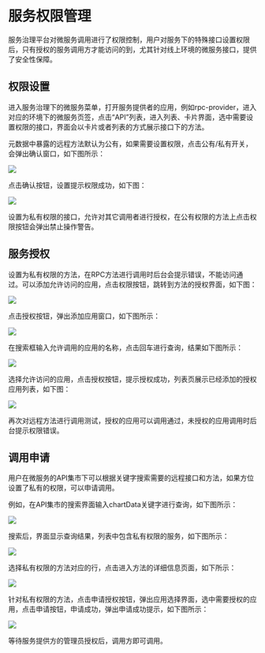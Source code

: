 # 服务权限管理
服务治理平台对微服务调用进行了权限控制，用户对服务下的特殊接口设置权限后，只有授权的服务调用方才能访问的到，尤其针对线上环境的微服务接口，提供了安全性保障。

## 权限设置

进入服务治理下的微服务菜单，打开服务提供者的应用，例如rpc-provider，进入对应的环境下的微服务页签，点击“API”列表，进入列表、卡片界面，选中需要设置权限的接口，界面会以卡片或者列表的方式展示接口下的方法。

元数据中暴露的远程方法默认为公有，如果需要设置权限，点击公有/私有开关，会弹出确认窗口，如下图所示：

![](image/authconfirm.png)

点击确认按钮，设置提示权限成功，如下图：

![](image/authsuccess.png)

设置为私有权限的接口，允许对其它调用者进行授权，在公有权限的方法上点击权限按钮会弹出禁止操作警告。

## 服务授权

设置为私有权限的方法，在RPC方法进行调用时后台会提示错误，不能访问通过。可以添加允许访问的应用，点击权限按钮，跳转到方法的授权界面，如下图：

![](image/shouquan.png)

点击授权按钮，弹出添加应用窗口，如下图所示：

![](image/addapp.png)

在搜索框输入允许调用的应用的名称，点击回车进行查询，结果如下图所示：

![](image/appsearch.png)

选择允许访问的应用，点击授权按钮，提示授权成功，列表页展示已经添加的授权应用列表，如下图：

![](image/shouquanlist.png)

再次对远程方法进行调用测试，授权的应用可以调用通过，未授权的应用调用时后台提示权限错误。

## 调用申请

用户在微服务的API集市下可以根据关键字搜索需要的远程接口和方法，如果方位设置了私有的权限，可以申请调用。

例如，在API集市的搜索界面输入chartData关键字进行查询，如下图所示：

![](image/apimarket.png)

搜索后，界面显示查询结果，列表中包含私有权限的服务，如下图所示：

![](image/searchresult.png)

选择私有权限的方法对应的行，点击进入方法的详细信息页面，如下所示：

![](image/privateinfo.png)

针对私有权限的方法，点击申请授权按钮，弹出应用选择界面，选中需要授权的应用，点击申请按钮，申请成功，弹出申请成功提示，如下图所示：

![](image/applysuccess.png)

等待服务提供方的管理员授权后，调用方即可调用。






